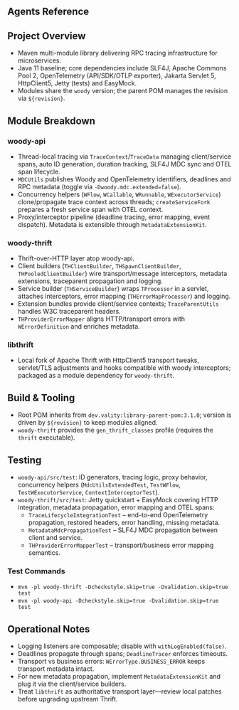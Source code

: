 ## Agents Reference

## Project Overview

- Maven multi-module library delivering RPC tracing infrastructure for
  microservices.
- Java 11 baseline; core dependencies include SLF4J, Apache Commons Pool 2,
  OpenTelemetry (API/SDK/OTLP exporter), Jakarta Servlet 5, HttpClient5, Jetty
  (tests) and EasyMock.
- Modules share the `woody` version; the parent POM manages the revision via
  `${revision}`.

## Module Breakdown

### woody-api

- Thread-local tracing via `TraceContext`/`TraceData` managing client/service
  spans, auto ID generation, duration tracking, SLF4J MDC sync and OTEL span
  lifecycle.
- `MDCUtils` publishes Woody and OpenTelemetry identifiers, deadlines and RPC
  metadata (toggle via `-Dwoody.mdc.extended=false`).
- Concurrency helpers (`WFlow`, `WCallable`, `WRunnable`, `WExecutorService`)
  clone/propagate trace context across threads; `createServiceFork` prepares a
  fresh service span with OTEL context.
- Proxy/interceptor pipeline (deadline tracing, error mapping, event
  dispatch). Metadata is extensible through `MetadataExtensionKit`.

### woody-thrift

- Thrift-over-HTTP layer atop woody-api.
- Client builders (`THClientBuilder`, `THSpawnClientBuilder`,
  `THPooledClientBuilder`) wire transport/message interceptors, metadata
  extensions, traceparent propagation and logging.
- Service builder (`THServiceBuilder`) wraps `TProcessor` in a servlet,
  attaches interceptors, error mapping (`THErrorMapProcessor`) and logging.
- Extension bundles provide client/service contexts; `TraceParentUtils`
  handles W3C traceparent headers.
- `THProviderErrorMapper` aligns HTTP/transport errors with `WErrorDefinition`
  and enriches metadata.

### libthrift

- Local fork of Apache Thrift with HttpClient5 transport tweaks, servlet/TLS
  adjustments and hooks compatible with woody interceptors; packaged as a
  module dependency for `woody-thrift`.

## Build & Tooling

- Root POM inherits from `dev.vality:library-parent-pom:3.1.0`; version is
  driven by `${revision}` to keep modules aligned.
- `woody-thrift` provides the `gen_thrift_classes` profile (requires the
  `thrift` executable).

## Testing

- `woody-api/src/test`: ID generators, tracing logic, proxy behavior,
  concurrency helpers (`MdcUtilsExtendedTest`, `TestWFlow`,
  `TestWExecutorService`, `ContextInterceptorTest`).
- `woody-thrift/src/test`: Jetty quickstart + EasyMock covering HTTP
  integration, metadata propagation, error mapping and OTEL spans:
  - `TraceLifecycleIntegrationTest` – end-to-end OpenTelemetry propagation,
    restored headers, error handling, missing metadata.
  - `MetadataMdcPropagationTest` – SLF4J MDC propagation between client and
    service.
  - `THProviderErrorMapperTest` – transport/business error mapping semantics.

### Test Commands

- `mvn -pl woody-thrift -Dcheckstyle.skip=true -Dvalidation.skip=true test`
- `mvn -pl woody-api -Dcheckstyle.skip=true -Dvalidation.skip=true test`

## Operational Notes

- Logging listeners are composable; disable with `withLogEnabled(false)`.
- Deadlines propagate through spans; `DeadlineTracer` enforces timeouts.
- Transport vs business errors: `WErrorType.BUSINESS_ERROR` keeps transport
  metadata intact.
- For new metadata propagation, implement `MetadataExtensionKit` and plug it
  via the client/service builders.
- Treat `libthrift` as authoritative transport layer—review local patches
  before upgrading upstream Thrift.
